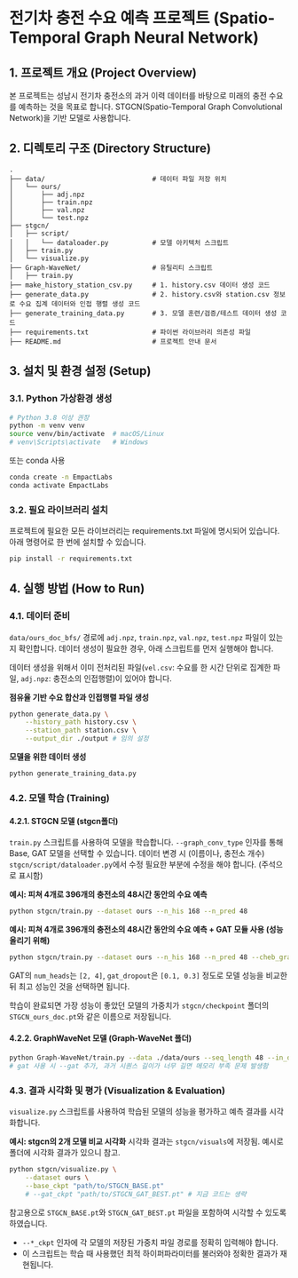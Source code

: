 # 전기차 충전 수요 예측 프로젝트 (Spatio-Temporal Graph Neural Network)

## 1. 프로젝트 개요 (Project Overview)
본 프로젝트는 성남시 전기차 충전소의 과거 이력 데이터를 바탕으로 미래의 충전 수요를 예측하는 것을 목표로 합니다. STGCN(Spatio-Temporal Graph Convolutional Network)을 기반 모델로 사용합니다.

## 2. 디렉토리 구조 (Directory Structure)
```
.
├── data/                           # 데이터 파일 저장 위치
│   └── ours/           
│       ├── adj.npz
│       ├── train.npz
│       ├── val.npz
│       └── test.npz
├── stgcn/    
│   ├── script/
│   │   └── dataloader.py           # 모델 아키텍처 스크립트
│   ├── train.py
│   └── visualize.py
├── Graph-WaveNet/                  # 유틸리티 스크립트
│   ├── train.py
├── make_history_station_csv.py     # 1. history.csv 데이터 생성 코드
├── generate_data.py                # 2. history.csv와 station.csv 정보로 수요 집계 데이터와 인접 행렬 생성 코드
├── generate_training_data.py       # 3. 모델 훈련/검증/테스트 데이터 생성 코드
├── requirements.txt                # 파이썬 라이브러리 의존성 파일
├── README.md                       # 프로젝트 안내 문서
```

## 3. 설치 및 환경 설정 (Setup)

### 3.1. Python 가상환경 생성
```bash
# Python 3.8 이상 권장
python -m venv venv
source venv/bin/activate  # macOS/Linux
# venv\Scripts\activate   # Windows
```

또는 conda 사용
```bash
conda create -n EmpactLabs  
conda activate EmpactLabs 
```

### 3.2. 필요 라이브러리 설치
프로젝트에 필요한 모든 라이브러리는 requirements.txt 파일에 명시되어 있습니다. 아래 명령어로 한 번에 설치할 수 있습니다.

```bash
pip install -r requirements.txt
```

## 4. 실행 방법 (How to Run)

### 4.1. 데이터 준비
`data/ours_doc_bfs/` 경로에 `adj.npz`, `train.npz`, `val.npz`, `test.npz` 파일이 있는지 확인합니다. 데이터 생성이 필요한 경우, 아래 스크립트를 먼저 실행해야 합니다. 

데이터 생성을 위해서 이미 전처리된 파일(`vel.csv`: 수요를 한 시간 단위로 집계한 파일, `adj.npz`: 충전소의 인접행렬)이 있어야 합니다.

**점유율 기반 수요 합산과 인접행렬 파일 생성**
```bash
python generate_data.py \
    --history_path history.csv \
    --station_path station.csv \
    --output_dir ./output # 임의 설정
```

**모델을 위한 데이터 생성**
```bash
python generate_training_data.py 
```

### 4.2. 모델 학습 (Training)

#### 4.2.1. STGCN 모델 (stgcn폴더)
`train.py` 스크립트를 사용하여 모델을 학습합니다. `--graph_conv_type` 인자를 통해 Base, GAT 모델을 선택할 수 있습니다. 데이터 변경 시 (이름이나, 충전소 개수) `stgcn/script/dataloader.py`에서 수정 필요한 부분에 수정을 해야 합니다. (주석으로 표시함)

**예시: 피쳐 4개로 396개의 충전소의 48시간 동안의 수요 예측**
```bash
python stgcn/train.py --dataset ours --n_his 168 --n_pred 48 
```

**예시: 피쳐 4개로 396개의 충전소의 48시간 동안의 수요 예측 + GAT 모듈 사용 (성능 올리기 위해)**
```bash
python stgcn/train.py --dataset ours --n_his 168 --n_pred 48 --cheb_graph_conv gat --num_heads 2 --gat_dropout 0.1
```

GAT의 `num_heads`는 `[2, 4]`, `gat_dropout`은 `[0.1, 0.3]` 정도로 모델 성능을 비교한 뒤 최고 성능인 것을 선택하면 됩니다.

학습이 완료되면 가장 성능이 좋았던 모델의 가중치가 `stgcn/checkpoint` 폴더의 `STGCN_ours_doc.pt`와 같은 이름으로 저장됩니다.

#### 4.2.2. GraphWaveNet 모델 (Graph-WaveNet 폴더)
```bash
python Graph-WaveNet/train.py --data ./data/ours --seq_length 48 --in_dim 7 --num_nodes 392
# gat 사용 시 --gat 추가, 과거 시퀀스 길이가 너무 길면 메모리 부족 문제 발생함
```

### 4.3. 결과 시각화 및 평가 (Visualization & Evaluation)
`visualize.py` 스크립트를 사용하여 학습된 모델의 성능을 평가하고 예측 결과를 시각화합니다.

**예시: stgcn의 2개 모델 비교 시각화**
시각화 결과는 `stgcn/visuals`에 저장됨. 예시로 폴더에 시각화 결과가 있으니 참고.

```bash
python stgcn/visualize.py \
    --dataset ours \
    --base_ckpt "path/to/STGCN_BASE.pt"
    # --gat_ckpt "path/to/STGCN_GAT_BEST.pt" # 지금 코드는 생략 
```

참고용으로 `STGCN_BASE.pt`와 `STGCN_GAT_BEST.pt` 파일을 포함하여 시각할 수 있도록 하였습니다.

- `--*_ckpt` 인자에 각 모델의 저장된 가중치 파일 경로를 정확히 입력해야 합니다.
- 이 스크립트는 학습 때 사용했던 최적 하이퍼파라미터를 불러와야 정확한 결과가 재현됩니다.

